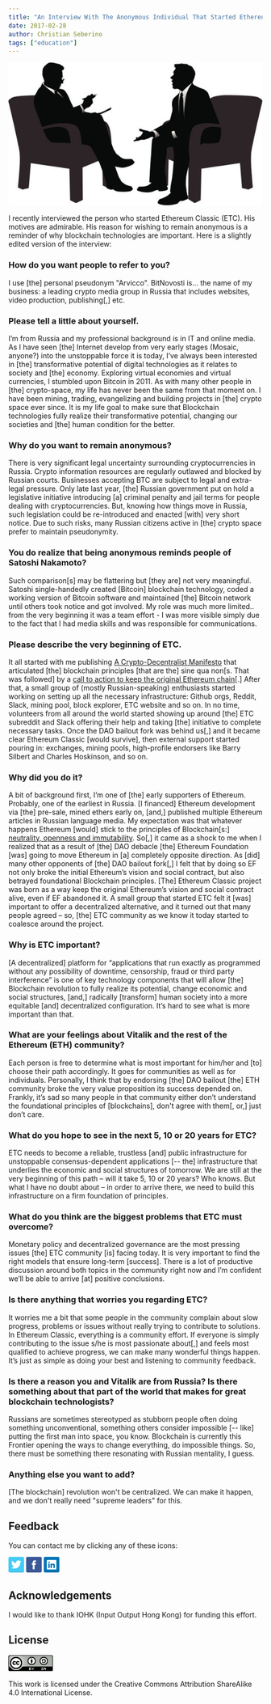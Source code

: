 ```yaml
---
title: "An Interview With The Anonymous Individual That Started Ethereum Classic"
date: 2017-02-28
author: Christian Seberino
tags: ["education"]
---
```


![interview](./dce8d1cb45.jpg)

I recently interviewed the person who started Ethereum Classic (ETC).  His motives are admirable.  His reason for wishing to remain anonymous is a reminder of why blockchain technologies are important.  Here is a slightly edited version of the interview:

### How do you want people to refer to you?

I use [the] personal pseudonym "Arvicco".  BitNovosti is... the name of my business: a leading crypto media group in Russia that includes websites, video production, publishing[,] etc.

### Please tell a little about yourself.

I’m from Russia and my professional background is in IT and online media. As I have seen [the] Internet develop from very early stages (Mosaic, anyone?) into the unstoppable force it is today, I’ve always been interested in [the] transformative potential of digital technologies as it relates to society and [the] economy. Exploring virtual economies and virtual currencies, I stumbled upon Bitcoin in 2011. As with many other people in [the] crypto-space, my life has never been the same from that moment on. I have been mining, trading, evangelizing and building projects in [the] crypto space ever since. It is my life goal to make sure that Blockchain technologies fully realize their transformative potential, changing our societies and [the] human condition for the better.

### Why do you want to remain anonymous?

There is very significant legal uncertainty surrounding cryptocurrencies in Russia. Crypto information resources are regularly outlawed and blocked by Russian courts. Businesses accepting BTC are subject to legal and extra-legal pressure. Only late last year, [the] Russian government put on hold a legislative initiative introducing [a] criminal penalty and jail terms for people dealing with cryptocurrencies. But, knowing how things move in Russia, such legislation could be re-introduced and enacted [with] very short notice. Due to such risks, many Russian citizens active in [the] crypto space prefer to maintain pseudonymity.

### You do realize that being anonymous reminds people of Satoshi Nakamoto?

Such comparison[s] may be flattering but [they are] not very meaningful. Satoshi single-handedly created [Bitcoin] blockchain technology, coded a working version of Bitcoin software and maintained [the] Bitcoin network until others took notice and got involved. My role was much more limited.. from the very beginning it was a team effort - I was more visible simply due to the fact that I had media skills and was responsible for communications.

### Please describe the very beginning of ETC.

It all started with me publishing [A Crypto-Decentralist Manifesto](https://medium.com/@bit_novosti/a-crypto-decentralist-manifesto-6ba1fa0b9ede) that articulated [the] blockchain principles [that are the] sine qua non[s. That was followed] by a [call to action to keep the original Ethereum chain](https://medium.com/@bit_novosti/ethereum-classic-keep-censorship-resistant-ethereum-going-9caab2d0e255)[.]  After that, a small group of (mostly Russian-speaking) enthusiasts started working on setting up all the necessary infrastructure: Github orgs, Reddit, Slack, mining pool, block explorer, ETC website and so on. In no time, volunteers from all around the world started showing up around [the] ETC subreddit and Slack offering their help and taking [the] initiative to complete necessary tasks.  Once the DAO bailout fork was behind us[,] and it became clear Ethereum Classic [would survive], then external support started pouring in: exchanges, mining pools, high-profile endorsers like Barry Silbert and Charles Hoskinson, and so on.

### Why did you do it?

A bit of background first, I’m one of [the] early supporters of Ethereum. Probably, one of the earliest in Russia. [I financed] Ethereum development via [the] pre-sale, mined ethers early on, [and,] published multiple Ethereum articles in Russian language media. My expectation was that whatever happens Ethereum [would] stick to the principles of Blockchain[s:]    [neutrality, openness and immutability](https://medium.com/@bit_novosti/a-crypto-decentralist-manifesto-6ba1fa0b9ede). So[,] it came as a shock to me when I realized that as a result of [the] DAO debacle [the] Ethereum Foundation [was] going to move Ethereum in [a] completely opposite direction. As [did] many other opponents of [the] DAO bailout fork[,] I felt that by doing so EF not only broke the initial Ethereum’s vision and social contract, but also betrayed foundational Blockchain principles. [The] Ethereum Classic project was born as a way keep the original Ethereum’s vision and social contract alive, even if EF abandoned it. A small group that started ETC felt it [was] important to offer a decentralized alternative, and it turned out that many people agreed – so, [the] ETC community as we know it today started to coalesce around the project.

### Why is ETC important?

[A decentralized] platform for “applications that run exactly as programmed without any possibility of downtime, censorship, fraud or third party interference” is one of key technology components that will allow [the] Blockchain revolution to fully realize its potential, change economic and social structures, [and,] radically [transform] human society into a more equitable [and] decentralized configuration. It’s hard to see what is more important than that.

### What are your feelings about Vitalik and the rest of the Ethereum (ETH) community?

Each person is free to determine what is most important for him/her and [to] choose their path accordingly. It goes for communities as well as for individuals. Personally, I think that by endorsing [the] DAO bailout [the] ETH community broke the very value proposition its success depended on. Frankly, it’s sad so many people in that community either don’t understand the foundational principles of [blockchains], don't agree with them[, or,] just don’t care.

### What do you hope to see in the next 5, 10 or 20 years for ETC?

ETC needs to become a reliable, trustless [and] public infrastructure for unstoppable consensus-dependent applications [-- the] infrastructure that underlies the economic and social structures of tomorrow. We are still at the very beginning  of this path – will it take 5, 10 or 20 years? Who knows. But what I have no doubt about – in order to arrive there, we need to build this infrastructure on a firm foundation of principles.

### What do you think are the biggest problems that ETC must overcome?

Monetary policy and decentralized governance are the most pressing issues [the] ETC community [is] facing today. It is very important to find the right models that ensure long-term [success]. There is a lot of productive discussion around both topics in the community right now and I’m confident we’ll be able to arrive [at] positive conclusions.

### Is there anything that worries you regarding ETC?

It worries me a bit that some people in the community complain about slow progress, problems or issues without really trying to contribute to solutions. In Ethereum Classic, everything is a community effort. If everyone is simply contributing to the issue s/he is most passionate about[,] and feels most qualified to achieve progress, we can make many wonderful things happen. It’s just as simple as doing your best and listening to community feedback.

### Is there a reason you and Vitalik are from Russia?  Is there something about that part of the world that makes for great blockchain technologists?

Russians are sometimes stereotyped as stubborn people often doing something unconventional, something others consider impossible [-- like] putting the first man into space, you know. Blockchain is currently this Frontier opening the ways to change everything, do impossible things. So, there must be something there resonating with Russian mentality, I guess.

### Anything else you want to add?

[The blockchain] revolution won't be centralized. We can make it happen, and we don't really need "supreme leaders" for this.

## Feedback

You can contact me by clicking any of these icons:

[![twitter](./fcbc8685c1.png)](https://twitter.com/chris_seberino) [![facebook](./fcbc627df9.png)](https://www.facebook.com/cseberino) [![linkedin](./fcbcf09c9e.png)](https://www.linkedin.com/in/christian-seberino-776897110)

## Acknowledgements

I would like to thank IOHK (Input Output Hong Kong) for funding this effort.

## License

![license](./88x31.png)

This work is licensed under the Creative Commons Attribution ShareAlike 4.0 International License.
